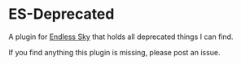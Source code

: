 # ES-Deprecated
A plugin for [Endless Sky](github.com/endless-sky/endless-sky) that holds all deprecated things I can find.

If you find anything this plugin is missing, please post an issue.